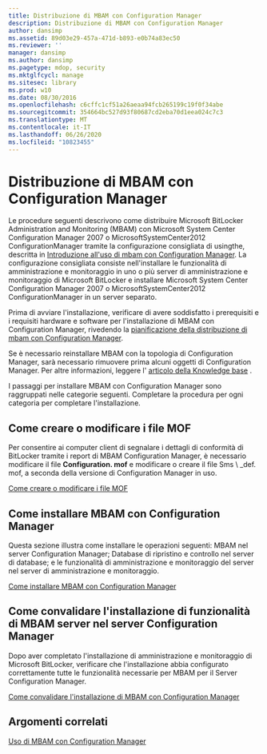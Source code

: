 ```yaml
---
title: Distribuzione di MBAM con Configuration Manager
description: Distribuzione di MBAM con Configuration Manager
author: dansimp
ms.assetid: 89d03e29-457a-471d-b893-e0b74a83ec50
ms.reviewer: ''
manager: dansimp
ms.author: dansimp
ms.pagetype: mdop, security
ms.mktglfcycl: manage
ms.sitesec: library
ms.prod: w10
ms.date: 08/30/2016
ms.openlocfilehash: c6cffc1cf51a26aeaa94fcb265199c19f0f34abe
ms.sourcegitcommit: 354664bc527d93f80687cd2eba70d1eea024c7c3
ms.translationtype: MT
ms.contentlocale: it-IT
ms.lasthandoff: 06/26/2020
ms.locfileid: "10823455"
---
```

# Distribuzione di MBAM con Configuration Manager


Le procedure seguenti descrivono come distribuire Microsoft BitLocker Administration and Monitoring (MBAM) con Microsoft System Center Configuration Manager 2007 o MicrosoftSystemCenter2012 ConfigurationManager tramite la configurazione consigliata di usingthe, descritta in [Introduzione all'uso di mbam con Configuration Manager](getting-started---using-mbam-with-configuration-manager.md). La configurazione consigliata consiste nell'installare le funzionalità di amministrazione e monitoraggio in uno o più server di amministrazione e monitoraggio di Microsoft BitLocker e installare Microsoft System Center Configuration Manager 2007 o MicrosoftSystemCenter2012 ConfigurationManager in un server separato.

Prima di avviare l'installazione, verificare di avere soddisfatto i prerequisiti e i requisiti hardware e software per l'installazione di MBAM con Configuration Manager, rivedendo la [pianificazione della distribuzione di mbam con Configuration Manager](planning-to-deploy-mbam-with-configuration-manager-2.md).

Se è necessario reinstallare MBAM con la topologia di Configuration Manager, sarà necessario rimuovere prima alcuni oggetti di Configuration Manager. Per altre informazioni, leggere l' [articolo della Knowledge base](https://go.microsoft.com/fwlink/?LinkId=286306) .

I passaggi per installare MBAM con Configuration Manager sono raggruppati nelle categorie seguenti. Completare la procedura per ogni categoria per completare l'installazione.

## Come creare o modificare i file MOF


Per consentire ai computer client di segnalare i dettagli di conformità di BitLocker tramite i report di MBAM Configuration Manager, è necessario modificare il file **Configuration. mof** e modificare o creare il file Sms \ _def. mof, a seconda della versione di Configuration Manager in uso.

[Come creare o modificare i file MOF](how-to-create-or-edit-the-mof-files.md)

## Come installare MBAM con Configuration Manager


Questa sezione illustra come installare le operazioni seguenti: MBAM nel server Configuration Manager; Database di ripristino e controllo nel server di database; e le funzionalità di amministrazione e monitoraggio del server nel server di amministrazione e monitoraggio.

[Come installare MBAM con Configuration Manager](how-to-install-mbam-with-configuration-manager.md)

## Come convalidare l'installazione di funzionalità di MBAM server nel server Configuration Manager


Dopo aver completato l'installazione di amministrazione e monitoraggio di Microsoft BitLocker, verificare che l'installazione abbia configurato correttamente tutte le funzionalità necessarie per MBAM per il Server Configuration Manager.

[Come convalidare l'installazione di MBAM con Configuration Manager](how-to-validate-the-mbam-installation-with-configuration-manager.md)

## Argomenti correlati


[Uso di MBAM con Configuration Manager](using-mbam-with-configuration-manager.md)

 

 





